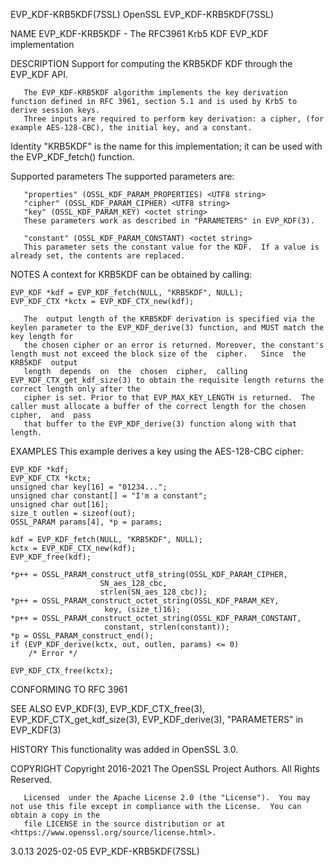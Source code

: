 EVP_KDF-KRB5KDF(7SSL)							    OpenSSL							 EVP_KDF-KRB5KDF(7SSL)

NAME
       EVP_KDF-KRB5KDF - The RFC3961 Krb5 KDF EVP_KDF implementation

DESCRIPTION
       Support for computing the KRB5KDF KDF through the EVP_KDF API.

       The EVP_KDF-KRB5KDF algorithm implements the key derivation function defined in RFC 3961, section 5.1 and is used by Krb5 to derive session keys.
       Three inputs are required to perform key derivation: a cipher, (for example AES-128-CBC), the initial key, and a constant.

   Identity
       "KRB5KDF" is the name for this implementation; it can be used with the EVP_KDF_fetch() function.

   Supported parameters
       The supported parameters are:

       "properties" (OSSL_KDF_PARAM_PROPERTIES) <UTF8 string>
       "cipher" (OSSL_KDF_PARAM_CIPHER) <UTF8 string>
       "key" (OSSL_KDF_PARAM_KEY) <octet string>
	   These parameters work as described in "PARAMETERS" in EVP_KDF(3).

       "constant" (OSSL_KDF_PARAM_CONSTANT) <octet string>
	   This parameter sets the constant value for the KDF.	If a value is already set, the contents are replaced.

NOTES
       A context for KRB5KDF can be obtained by calling:

	EVP_KDF *kdf = EVP_KDF_fetch(NULL, "KRB5KDF", NULL);
	EVP_KDF_CTX *kctx = EVP_KDF_CTX_new(kdf);

       The  output length of the KRB5KDF derivation is specified via the keylen parameter to the EVP_KDF_derive(3) function, and MUST match the key length for
       the chosen cipher or an error is returned. Moreover, the constant's length must not exceed the block size of the	 cipher.   Since  the  KRB5KDF	output
       length  depends	on  the	 chosen	 cipher,  calling EVP_KDF_CTX_get_kdf_size(3) to obtain the requisite length returns the correct length only after the
       cipher is set. Prior to that EVP_MAX_KEY_LENGTH is returned.  The caller must allocate a buffer of the correct length for the chosen cipher,  and  pass
       that buffer to the EVP_KDF_derive(3) function along with that length.

EXAMPLES
       This example derives a key using the AES-128-CBC cipher:

	EVP_KDF *kdf;
	EVP_KDF_CTX *kctx;
	unsigned char key[16] = "01234...";
	unsigned char constant[] = "I'm a constant";
	unsigned char out[16];
	size_t outlen = sizeof(out);
	OSSL_PARAM params[4], *p = params;

	kdf = EVP_KDF_fetch(NULL, "KRB5KDF", NULL);
	kctx = EVP_KDF_CTX_new(kdf);
	EVP_KDF_free(kdf);

	*p++ = OSSL_PARAM_construct_utf8_string(OSSL_KDF_PARAM_CIPHER,
						SN_aes_128_cbc,
						strlen(SN_aes_128_cbc));
	*p++ = OSSL_PARAM_construct_octet_string(OSSL_KDF_PARAM_KEY,
						 key, (size_t)16);
	*p++ = OSSL_PARAM_construct_octet_string(OSSL_KDF_PARAM_CONSTANT,
						 constant, strlen(constant));
	*p = OSSL_PARAM_construct_end();
	if (EVP_KDF_derive(kctx, out, outlen, params) <= 0)
	    /* Error */

	EVP_KDF_CTX_free(kctx);

CONFORMING TO
       RFC 3961

SEE ALSO
       EVP_KDF(3), EVP_KDF_CTX_free(3), EVP_KDF_CTX_get_kdf_size(3), EVP_KDF_derive(3), "PARAMETERS" in EVP_KDF(3)

HISTORY
       This functionality was added in OpenSSL 3.0.

COPYRIGHT
       Copyright 2016-2021 The OpenSSL Project Authors. All Rights Reserved.

       Licensed	 under the Apache License 2.0 (the "License").	You may not use this file except in compliance with the License.  You can obtain a copy in the
       file LICENSE in the source distribution or at <https://www.openssl.org/source/license.html>.

3.0.13									  2025-02-05							 EVP_KDF-KRB5KDF(7SSL)
